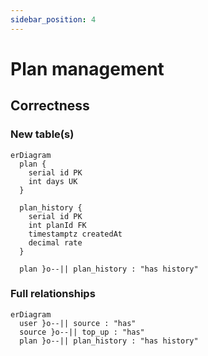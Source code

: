 ```yaml
---
sidebar_position: 4
---
```


# Plan management

## Correctness

### New table(s)

```mermaid
erDiagram
  plan {
    serial id PK
    int days UK
  }

  plan_history {
    serial id PK
    int planId FK
    timestamptz createdAt
    decimal rate
  }

  plan }o--|| plan_history : "has history"
```

### Full relationships

```mermaid
erDiagram
  user }o--|| source : "has"
  source }o--|| top_up : "has"
  plan }o--|| plan_history : "has history"
```
